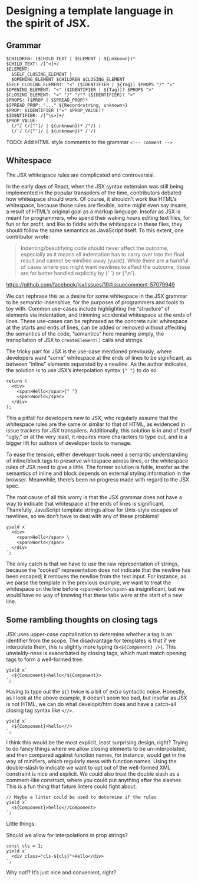# Designing a template language in the spirit of JSX.

## Grammar

```
$CHILDREN: ($CHILD_TEXT | $ELEMENT | ${unknown})*
$CHILD_TEXT: /[^<]+/
$ELEMENT:
  $SELF_CLOSING_ELEMENT |
  $OPENING_ELEMENT $CHILDREN $CLOSING_ELEMENT
$SELF_CLOSING_ELEMENT: "<" ($IDENTIFIER | ${Tag}) $PROPS "/" ">"
$OPENING_ELEMENT: "<" ($IDENTIFIER | ${Tag})? $PROPS ">"
$CLOSING_ELEMENT: "<" "/" "/"? ($IDENTIFIER)? ">"
$PROPS: ($PROP | $SPREAD_PROP)*
$SPREAD_PROP: "..." ${Record<string, unknown>}
$PROP: $IDENTIFIER ("=" $PROP_VALUE)?
$IDENTIFIER: /[^\s>]+/
$PROP_VALUE:
  (/"/ (/[^"]/ | ${unknown})* /"/) |
  (/'/ (/[^']/ | ${unknown})* /'/)
```

TODO: Add HTML style comments to the grammar `<!-- comment -->`

## Whitespace

The JSX whitespace rules are complicated and controversial.

In the early days of React, when the JSX syntax extension was still being
implemented in the popular transpilers of the time, contributors debated how
whitespace should work. Of course, it shouldn’t work like HTML’s whitespace,
because those rules are flexible, some might even say insane, a result of
HTML’s original goal as a markup language. Insofar as JSX is meant for
programmers, who spend their waking hours editing text files, for fun or for
profit, and like to fiddle with the whitespace in these files, they should
follow the same semantics as JavaScript itself. To this extent, one contributor
wrote:

> Indenting/beautifying code should never affect the outcome, especially as it
> means all indentation has to carry over into the final result and cannot be
> minified away (yuck!). While there are a handful of cases where you might
> want newlines to affect the outcome, those are far better handled explicitly
> by {' '} or {'\n'}.

https://github.com/facebook/jsx/issues/19#issuecomment-57079949

We can rephrase this as a desire for some whitespace in the JSX grammar to be
semantic-insensitive, for the purposes of programmers and tools to toy with.
Common use-cases include highlighting the “structure” of elements via
indentation, and trimming accidental whitespace at the ends of lines. These
use-cases can be rephrased as the concrete rule: whitespace at the starts and
ends of lines, can be added or removed without affecting the semantics of the
code, ”semantics” here meaning simply, the transpilation of JSX to
`createElement()` calls and strings.

The tricky part for JSX is the use-case mentioned previously, where developers
want “some” whitespace at the ends of lines to be significant, as between
“inline” elements separated by a newline. As the author indicates, the solution
is to use JSX’s interpolation syntax `{" "}` to do so.

```
return (
  <div>
    <span>Hello</span>{" "}
    <span>World</span>
  </div>
);
```

This a pitfall for developers new to JSX, who regularly assume that the
whitespace rules are the same or similar to that of HTML, as evidenced in issue
trackers for JSX transpilers. Additionally, this solution is in and of itself
“ugly,” or at the very least, it requires more characters to type out, and is a
bigger lift for authors of developer tools to manage.

To ease the tension, either developer tools need a semantic understanding of
inline/block tags to preserve whitespace across lines, or the whitespace rules
of JSX need to give a little. The former solution is futile, insofar as the
semantics of inline and block depends on external styling information in the
browser. Meanwhile, there’s been no progress made with regard to the JSX spec.

The root cause of all this worry is that the JSX grammar does not have a way to
indicate that whitespace at the ends of lines is significant. Thankfully,
JavaScript template strings allow for Unix-style escapes of newlines, so we
don’t have to deal with any of these problems!

```
yield x`
  <div>
    <span>Hello</span> \
    <span>World</span>
  </div>
`;
```

The only catch is that we have to use the raw representation of strings,
because the “cooked” representation does not indicate that the newline has been
escaped; it removes the newline from the text input. For instance, as we parse
the template in the previous example, we want to treat the whitespace on the
line before `<span>World</span>` as insignificant, but we would have no way of
knowing that these tabs were at the start of a new line.

## Some rambling thoughts on closing tags

JSX uses upper-case capitalization to determine whether a tag is an identifier
from the scope. The disadvantage for templates is that if we interpolate them,
this is slightly more typing (x`<${Component} />`). This unwieldy-ness is
exacerbated by closing tags, which must match opening tags to form a
well-formed tree.

```
yield x`
  <${Component}>hello</${Component}>
`;
```

Having to type out the `${}` twice is a bit of extra syntactic noise. Honestly,
as I look at the above example, it doesn’t seem too bad, but insofar as JSX is
not HTML, we can do what developit/htm does and have a catch-all closing tag
syntax like `<//>`.

```
yield x`
  <${Component}>hello<//>
`;
```

I think this would be the most explicit, least surprising design, right? Trying
to do fancy things where we allow closing elements to be un-interpolated, and
then compared against function names, for instance, would get in the way of
minifiers, which regularly mess with function names. Using the double-slash to
indicate we want to opt out of the well-formed XML constraint is nice and
explicit. We could also treat the double slash as a comment-like construct,
where you could put anything after the slashes. This is a fun thing that future
linters could fight about.

```
// Maybe a linter could be used to determine if the rules
yield x`
  <${Component}>hello<//Component>
`;
```

Little things:

Should we allow for interpolations in prop strings?

```
const cls = 1;
yield x`
  <div class="cls-${cls}">Hello</div>
`;
```

Why not!? It’s just nice and convenient, right?
